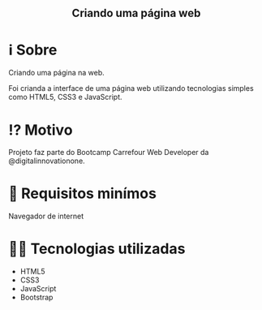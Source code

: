 <center><h2><strong>Criando uma página web</strong></h2></center>

<h1>ℹ️ Sobre</h1>

<p>Criando uma página na web.

Foi crianda a interface de uma página web utilizando tecnologias simples como HTML5, CSS3 e JavaScript.</p>

<h1>⁉️ Motivo</h1>

<p>Projeto faz parte do Bootcamp Carrefour Web Developer da @digitalinnovationone.</p>

<h1>🌱 Requisitos minímos</h1>

<p>Navegador de internet</p>

<h1>👨‍💻 Tecnologias utilizadas</h1>

+ HTML5
+ CSS3
+ JavaScript
+ Bootstrap
